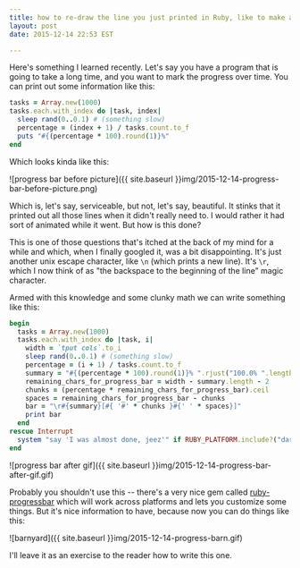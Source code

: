 ```yaml
---
title: how to re-draw the line you just printed in Ruby, like to make a progress bar
layout: post
date: 2015-12-14 22:53 EST

---
```


Here's something I learned recently. Let's say you have a program that is going
to take a long time, and you want to mark the progress over time. You can print
out some information like this:

```ruby
tasks = Array.new(1000)
tasks.each.with_index do |task, index|
  sleep rand(0..0.1) # (something slow)
  percentage = (index + 1) / tasks.count.to_f
  puts "#{(percentage * 100).round(1)}%"
end
```

Which looks kinda like this:

![progress bar before picture]({{ site.baseurl }}img/2015-12-14-progress-bar-before-picture.png)

Which is, let's say, serviceable, but not, let's say, beautiful. It stinks that
it printed out all those lines when it didn't really need to. I would rather it
had sort of animated while it went. But how is this done?

This is one of those questions that's itched at the back of my mind for a while
and which, when I finally googled it, was a bit disappointing. It's just another
unix escape character, like `\n` (which prints a new line). It's `\r`, which I
now think of as "the backspace to the beginning of the line" magic character.

Armed with this knowledge and some clunky math we can write something like this:

```ruby
begin
  tasks = Array.new(1000)
  tasks.each.with_index do |task, i|
    width = `tput cols`.to_i
    sleep rand(0..0.1) # (something slow)
    percentage = (i + 1) / tasks.count.to_f
    summary = "#{(percentage * 100).round(1)}% ".rjust("100.0% ".length)
    remaining_chars_for_progress_bar = width - summary.length - 2
    chunks = (percentage * remaining_chars_for_progress_bar).ceil
    spaces = remaining_chars_for_progress_bar - chunks
    bar = "\r#{summary}[#{ '#' * chunks }#{' ' * spaces}]"
    print bar
  end
rescue Interrupt
  system "say 'I was almost done, jeez'" if RUBY_PLATFORM.include?("darwin")
end
```

![progress bar after gif]({{ site.baseurl }}img/2015-12-14-progress-bar-after-gif.gif)

Probably you shouldn't use this -- there's a very nice gem called
[ruby-progressbar][] which will work across platforms and lets you customize
some things. But it's nice information to have, because now you can do things
like this:

[ruby-progressbar]: https://github.com/jfelchner/ruby-progressbar

![barnyard]({{ site.baseurl }}img/2015-12-14-progress-barn.gif)

I'll leave it as an exercise to the reader how to write this one.
